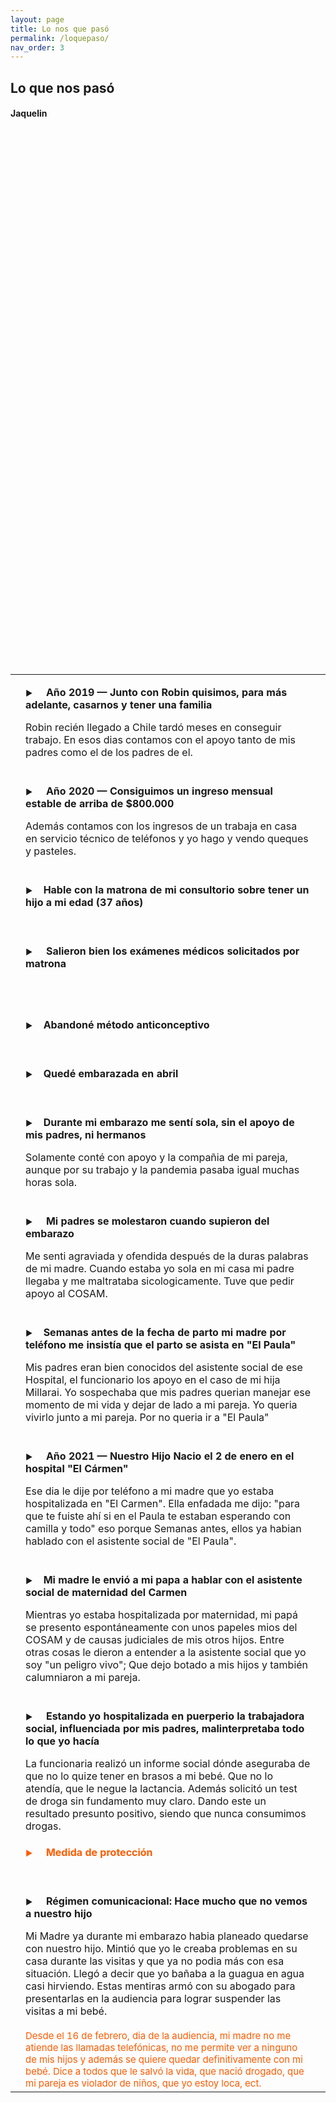 ```yaml
---
layout: page
title: Lo nos que pasó
permalink: /loquepaso/
nav_order: 3
---
```



<h2>Lo que nos pasó</h2>
<h4>Jaquelin</h4>

 
 
 <table class="center">


  <tr>
    <td> </td>
    <td> <p span style="font-size:16px; font-weight: bold;"><span style="font-size:12px">▶</span>&nbsp;&nbsp;&nbsp;&nbsp; Año 2019 — Junto con Robin quisimos, para más adelante, casarnos y tener una familia </p>Robin recién llegado a Chile tardó meses en conseguir trabajo. En esos dias contamos con el apoyo tanto de mis padres como el de los padres de el.<br>
  <br></td>
    <td> </td>
  </tr>


  <tr>
    <td></td>
    <td> <p span style="font-size:16px; font-weight: bold;"><span style="font-size:12px">▶</span>&nbsp;&nbsp;&nbsp;&nbsp; Año 2020 — Consiguimos un ingreso mensual estable de arriba de $800.000 </p>Además contamos con los ingresos de un trabaja en casa en servicio técnico de teléfonos y yo hago y vendo queques y pasteles.<br>
  <br></td>
    <td> </td>
  </tr>


  <tr>
    <td> </td>
    <td> <p span style="font-size:16px; font-weight: bold;"><span style="font-size:12px">▶</span>&nbsp;&nbsp;&nbsp;&nbsp;Hable con la matrona de mi consultorio sobre tener un hijo a mi edad (37 años)</p>
 <br></td>
    <td> </td>
  </tr>

  <tr>
    <td> </td>
    <td>  <p span style="font-size:16px; font-weight: bold;"><span style="font-size:12px">▶</span>&nbsp;&nbsp;&nbsp;&nbsp; Salieron bien los exámenes médicos solicitados por matrona</p>
  <br>
 <br></td>
    <td> </td>
  </tr>


  <tr>
    <td> </td>
    <td>
 <p span style="font-size:16px; font-weight: bold;"><span style="font-size:12px">▶</span>&nbsp;&nbsp;&nbsp;&nbsp;Abandoné método anticonceptivo</p>
   <br>
	</td>
    <td> </td>
  </tr>

  <tr>
    <td> </td>
    <td>
 <p span style="font-size:16px; font-weight: bold;"><span style="font-size:12px">▶</span>&nbsp;&nbsp;&nbsp;&nbsp;Quedé embarazada en abril</p>
   <br>
	</td>
    <td> </td>
  </tr>

  <tr>
    <td> </td>
    <td>
 <p span style="font-size:16px; font-weight: bold;"><span style="font-size:12px">▶</span>&nbsp;&nbsp;&nbsp;&nbsp;Durante mi embarazo me sentí sola, sin el apoyo de mis padres, ni hermanos</p> Solamente conté con apoyo y la compañia de mi pareja, aunque por su trabajo y la pandemia pasaba igual muchas horas sola.<br>
   <br>
	</td>
    <td> </td>
  </tr>

  <tr>
    <td> </td>
    <td>
 <p span style="font-size:16px; font-weight: bold;"><span style="font-size:12px">▶</span>&nbsp;&nbsp;&nbsp;&nbsp; Mi padres se molestaron cuando supieron del embarazo</p>Me senti agraviada y ofendida después de la duras palabras de mi madre. Cuando estaba yo sola en mi casa mi padre llegaba y me maltrataba sicologicamente. Tuve que pedir apoyo al COSAM.<br>
   <br>
	</td>
    <td> </td>
  </tr>

  <tr>
    <td> </td>
    <td>
 <p span style="font-size:16px; font-weight: bold;"><span style="font-size:12px">▶</span>&nbsp;&nbsp;&nbsp;&nbsp;Semanas antes de la fecha de parto mi madre por teléfono me insistía que el parto se asista en "El Paula"</p> Mis padres eran bien conocidos del asistente social de ese Hospital, el funcionario los apoyo en el caso de mi hija Millarai. Yo sospechaba que mis padres querian manejar ese momento de mi vida y dejar de lado a mi pareja. Yo queria vivirlo junto a mi pareja. Por no queria ir a "El Paula"<br>
   <br>
	</td>
    <td> </td>
  </tr>


  <tr>
    <td> </td>
    <td>
 <p span style="font-size:16px; font-weight: bold;"><span style="font-size:12px">▶</span>&nbsp;&nbsp;&nbsp;&nbsp; Año 2021 — Nuestro Hijo Nacio el 2 de enero en el hospital "El Cármen"</p>
 Ese dia le dije por teléfono a mi madre que yo estaba hospitalizada en "El Carmen".
 Ella enfadada me dijo: "para que te fuiste ahí si en el Paula te estaban esperando con camilla y todo" eso porque Semanas antes, ellos ya habian hablado con el asistente social de "El Paula".<br>
  <br>
	</td>
    <td> </td>
  </tr>

  <tr>
    <td> </td>
    <td>
 <p span style="font-size:16px; font-weight: bold;"><span style="font-size:12px">▶</span>&nbsp;&nbsp;&nbsp;&nbsp;Mi madre le envió a mi papa a hablar con el asistente social de maternidad del Carmen</p> Mientras yo estaba hospitalizada por maternidad, mi papá se presento espontáneamente con unos papeles mios del COSAM y de causas judiciales de mis otros hijos. Entre otras cosas le dieron a entender a la asistente social que yo soy "un peligro vivo"; Que dejo botado a mis hijos y también calumniaron a mi pareja.<br>
  <br>
	</td>
    <td> </td>
  </tr>

  <tr>
    <td> </td>
    <td>
 <p span style="font-size:16px; font-weight: bold;"><span style="font-size:12px">▶</span>&nbsp;&nbsp;&nbsp;&nbsp; Estando yo hospitalizada en puerperio la trabajadora social, influenciada por mis padres, malinterpretaba todo lo que yo hacía</p>La funcionaria realizó un informe social dónde aseguraba de que no lo quize tener en brasos a mi bebé. Que no lo atendía, que le negue la lactancia. Además solicitó un test de droga sin fundamento muy claro. Dando este un resultado presunto positivo, siendo que nunca consumimos drogas.<br>
	</td>
    <td> </td>
  </tr>


  <tr>
    <td> </td>
    <td>
 <p span style="color:#FF5B00; font-size:16px; font-weight: bold;"><span style="font-size:12px">▶</span>&nbsp;&nbsp;&nbsp;&nbsp; Medida de protección</p><br>
	</td>
    <td> </td>
  </tr>



  <tr>
    <td> </td>
    <td>
 <p span style="font-size:16px; font-weight: bold;"><span style="font-size:12px">▶</span>&nbsp;&nbsp;&nbsp;&nbsp; Régimen comunicacional: Hace mucho que no vemos a nuestro hijo</p>Mi Madre ya durante mi embarazo habia planeado quedarse con nuestro hijo. Mintió que yo le creaba problemas en su casa durante las visitas y que ya no podia más con esa situación. Llegó a decir que yo bañaba a la guagua en agua casi hirviendo. Estas mentiras armó con su abogado para presentarlas en la audiencia para lograr suspender las visitas a mi bebé. <br><br><font style="color:#FF5B00;font-size:15px">Desde el 16 de febrero, dia de la audiencia, mi madre no me atiende las llamadas telefónicas, no me permite ver a ninguno de mis hijos y además se quiere quedar definitivamente con mi bebé. Dice a todos que le salvó la vida, que nació drogado, que mi pareja es violador de niños, que yo estoy loca, ect.</font>
	</td>
    <td> </td>
  </tr>






</table>
 
 
 

 
 


 

 


 





   

   

  



 

